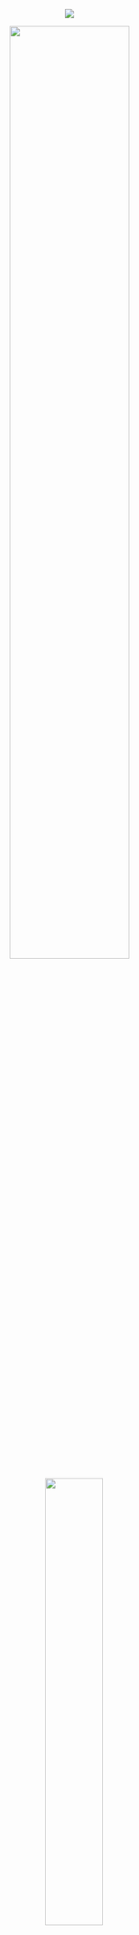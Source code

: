 
<p align="center">
  <img src="https://github.com/firmansyah-13/firmansyah-13/assets/151825709/b9458628-e2f5-4c11-b68f-80444a2346e8">
</p>

<div align="center">
<img src="https://readme-typing-svg.demolab.com?font=Inconsolata&weight=500&size=50&duration=3500&pause=200&color=c4dfe6&center=true&vCenter=true&multiline=true&repeat=true&random=false&width=1300&height=120&lines=Hello+hai;I'm+Firman%2C+a+self-taught+programming++%E2%9C%A9" width="65%" />
<br><br>
<pre>
  <img src="https://readme-typing-svg.demolab.com?font=Inconsolata&weight=500&size=50&duration=4500&pause=300&color=ffffff&center=true&vCenter=true&multiline=true&repeat=false&random=false&width=1300&height=240&lines=💻+i'm+dedicated to+Front+End+Web;🎮+Music+•Games+•Anime+•Code+•Art;🎶🎧+•Seize+the+Day+•Gunslinger•Sunsetz++%E2%9C%A9" width="45%" />
</pre>
</div>
<div display="flex">
  <img src="https://raw.githubusercontent.com/innng/innng/master/assets/kyubey.gif" height="90"/> 
  <img width='300' src="https://github-readme-stats-git-masterrstaa-rickstaa.vercel.app/api?username=firmansyah-13&theme=tokyonight" />
</div>
    <h3 align="center">My Social Media</h3>
<div align="center">
  
[![](https://img.shields.io/badge/LinkedIn-0077B5?style=for-the-badge&logo=linkedin&logoColor=white)](https://www.linkedin.com/in/firman-syah-2b764b24a?utm_source=share&utm_campaign=share_via&utm_content=profile&utm_medium=android_app)
[![image](https://img.shields.io/badge/Instagram-E4405F?style=for-the-badge&logo=instagram&logoColor=black)](https://www.instagram.com/firmn.syh13)
</div>

<!---
firmansyah-13/firmansyah-13 is a ✨ special ✨ repository because its `README.md` (this file) appears on your GitHub profile.
You can click the Preview link to take a look at your changes.
--->
